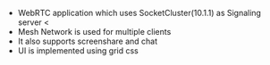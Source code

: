 * WebRTC application which uses SocketCluster(10.1.1) as Signaling server <
* Mesh Network is used for multiple clients
* It also supports screenshare and chat
* UI is implemented using grid css
